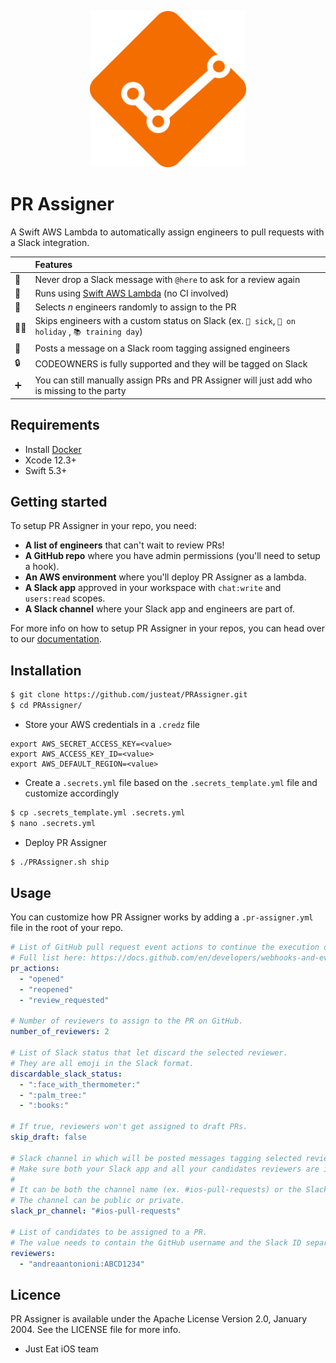 <p align=center>
<img src="./assets/pr_assigner_logo.png" alt="logo" width="250" height="250"/>
</p>

# PR Assigner
A Swift AWS Lambda to automatically assign engineers to pull requests with a Slack integration.

|         | Features           |
| ------------- |:-------------|
| 🙅 | Never drop a Slack message with `@here` to ask for a review again |
| 🚀 | Runs using [Swift AWS Lambda](https://github.com/swift-server/swift-aws-lambda-runtime) (no CI involved) |
| 👤 | Selects *n* engineers randomly to assign to the PR |
| 🤙🏻 | Skips engineers with a custom status on Slack (ex. `🤒 sick`, `🌴 on holiday` , `📚 training day`) |
| 💬 | Posts a message on a Slack room tagging assigned engineers |
| 🔒 | CODEOWNERS is fully supported and they will be tagged on Slack |
| ➕ | You can still manually assign PRs and PR Assigner will just add who is missing to the party |

## Requirements
* Install [Docker](https://docs.docker.com/get-docker/)
* Xcode 12.3+
* Swift 5.3+

## Getting started
To setup PR Assigner in your repo, you need:
* **A list of engineers** that can't wait to review PRs!
* **A GitHub repo** where you have admin permissions (you'll need to setup a hook).
* **An AWS environment** where you'll deploy PR Assigner as a lambda.
* **A Slack app** approved in your workspace with `chat:write` and `users:read` scopes.
* **A Slack channel** where your Slack app and engineers are part of.

For more info on how to setup PR Assigner in your repos, you can head over to our [documentation](./docs/Documentation.md).

## Installation
```sh
$ git clone https://github.com/justeat/PRAssigner.git
$ cd PRAssigner/
```

- Store your AWS credentials in a `.credz` file

```
export AWS_SECRET_ACCESS_KEY=<value>
export AWS_ACCESS_KEY_ID=<value>
export AWS_DEFAULT_REGION=<value>
```

- Create a `.secrets.yml` file based on the `.secrets_template.yml` file and customize accordingly

```sh
$ cp .secrets_template.yml .secrets.yml
$ nano .secrets.yml
```

- Deploy PR Assigner

```sh
$ ./PRAssigner.sh ship
```

## Usage
You can customize how PR Assigner works by adding a `.pr-assigner.yml` file in the root of your repo.

```yml
# List of GitHub pull request event actions to continue the execution of PR Assigner.
# Full list here: https://docs.github.com/en/developers/webhooks-and-events/github-event-types#pullrequestevent
pr_actions:
  - "opened"
  - "reopened"
  - "review_requested"

# Number of reviewers to assign to the PR on GitHub.
number_of_reviewers: 2

# List of Slack status that let discard the selected reviewer.
# They are all emoji in the Slack format.
discardable_slack_status:
  - ":face_with_thermometer:"
  - ":palm_tree:"
  - ":books:"

# If true, reviewers won't get assigned to draft PRs.
skip_draft: false

# Slack channel in which will be posted messages tagging selected reviewers.
# Make sure both your Slack app and all your candidates reviewers are invited in this channel.
#
# It can be both the channel name (ex. #ios-pull-requests) or the Slack ID.
# The channel can be public or private.
slack_pr_channel: "#ios-pull-requests"

# List of candidates to be assigned to a PR.
# The value needs to contain the GitHub username and the Slack ID separate by ":" (ex. "andreaantonioni:ABCD1234").
reviewers:
  - "andreaantonioni:ABCD1234"
```

## Licence
PR Assigner is available under the Apache License Version 2.0, January 2004. See the LICENSE file for more info.

* Just Eat iOS team
